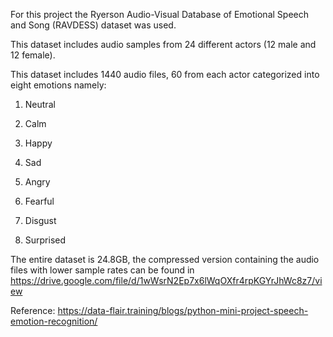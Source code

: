 For this project the Ryerson Audio-Visual Database of Emotional Speech and Song (RAVDESS) dataset was used.

This dataset includes audio samples from 24 different actors (12 male and 12 female).

This dataset includes 1440 audio files, 60 from each actor categorized into eight emotions namely:

1. Neutral

2. Calm

3. Happy

4. Sad

5. Angry

6. Fearful

7. Disgust

8. Surprised

The entire dataset is 24.8GB, the compressed version containing the audio files with lower sample rates can be found in https://drive.google.com/file/d/1wWsrN2Ep7x6lWqOXfr4rpKGYrJhWc8z7/view

Reference: https://data-flair.training/blogs/python-mini-project-speech-emotion-recognition/
